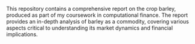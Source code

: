 This repository contains a comprehensive report on the crop barley, produced as part of my coursework in computational finance. The report provides an in-depth analysis of barley as a commodity, covering various aspects critical to understanding its market dynamics and financial implications.
